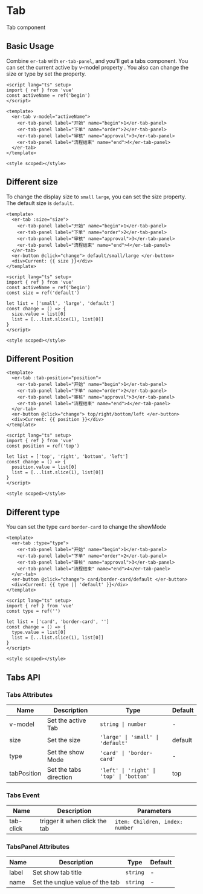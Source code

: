 # Tab

Tab component

## Basic Usage

Combine `er-tab` with `er-tab-panel`, and you'll get a tabs component. You can set the current active by v-model property . You also can change the size or type by
set the property.

```vue preview
<script lang="ts" setup>
import { ref } from 'vue'
const activeName = ref('begin')
</script>

<template>
  <er-tab v-model="activeName">
    <er-tab-panel label="开始" name="begin">1</er-tab-panel>
    <er-tab-panel label="下单" name="order">2</er-tab-panel>
    <er-tab-panel label="审核" name="approval">3</er-tab-panel>
    <er-tab-panel label="流程结束" name="end">4</er-tab-panel>
  </er-tab>
</template>

<style scoped></style>
```

## Different size

To change the display size to `small` `large`, you can set the size property. The default size is `default`.

```vue preview
<template>
  <er-tab :size="size">
    <er-tab-panel label="开始" name="begin">1</er-tab-panel>
    <er-tab-panel label="下单" name="order">2</er-tab-panel>
    <er-tab-panel label="审核" name="approval">3</er-tab-panel>
    <er-tab-panel label="流程结束" name="end">4</er-tab-panel>
  </er-tab>
  <er-button @click="change"> default/small/large </er-button>
  <div>Current: {{ size }}</div>
</template>

<script lang="ts" setup>
import { ref } from 'vue'
const activeName = ref('begin')
const size = ref('default')

let list = ['small', 'large', 'default']
const change = () => {
  size.value = list[0]
  list = [...list.slice(1), list[0]]
}
</script>

<style scoped></style>
```

## Different Position

```vue preview
<template>
  <er-tab :tab-position="position">
    <er-tab-panel label="开始" name="begin">1</er-tab-panel>
    <er-tab-panel label="下单" name="order">2</er-tab-panel>
    <er-tab-panel label="审核" name="approval">3</er-tab-panel>
    <er-tab-panel label="流程结束" name="end">4</er-tab-panel>
  </er-tab>
  <er-button @click="change"> top/right/bottom/left </er-button>
  <div>Current: {{ position }}</div>
</template>

<script lang="ts" setup>
import { ref } from 'vue'
const position = ref('top')

let list = ['top', 'right', 'bottom', 'left']
const change = () => {
  position.value = list[0]
  list = [...list.slice(1), list[0]]
}
</script>

<style scoped></style>
```

## Different type

You can set the type `card` `border-card` to change the showMode

```vue preview
<template>
  <er-tab :type="type">
    <er-tab-panel label="开始" name="begin">1</er-tab-panel>
    <er-tab-panel label="下单" name="order">2</er-tab-panel>
    <er-tab-panel label="审核" name="approval">3</er-tab-panel>
    <er-tab-panel label="流程结束" name="end">4</er-tab-panel>
  </er-tab>
  <er-button @click="change"> card/border-card/default </er-button>
  <div>Current: {{ type || 'default' }}</div>
</template>

<script lang="ts" setup>
import { ref } from 'vue'
const type = ref('')

let list = ['card', 'border-card', '']
const change = () => {
  type.value = list[0]
  list = [...list.slice(1), list[0]]
}
</script>

<style scoped></style>
```

## Tabs API

### Tabs Attributes

| Name        | Description            | Type                                     | Default |
| ----------- | ---------------------- | ---------------------------------------- | ------- |
| v-model     | Set the active Tab     | `string \| number`                       | -       |
| size        | Set the size           | `'large' \| 'small' \| 'default'`        | default |
| type        | Set the show Mode      | `'card' \| 'border-card'`                | -       |
| tabPosition | Set the tabs direction | `'left' \| 'right' \| 'top' \| 'bottom'` | top     |

### Tabs Event

| Name      | Description                   | Parameters                      |
| --------- | ----------------------------- | ------------------------------- |
| tab-click | trigger it when click the tab | `item: Children, index: number` |

### TabsPanel Attributes

| Name  | Description                     | Type     | Default |
| ----- | ------------------------------- | -------- | ------- |
| label | Set show tab title              | `string` | -       |
| name  | Set the unqiue value of the tab | `string` | -       |
